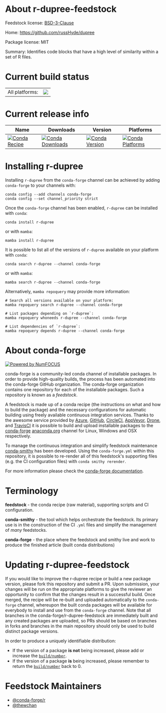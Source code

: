 About r-dupree-feedstock
========================

Feedstock license: [BSD-3-Clause](https://github.com/conda-forge/r-dupree-feedstock/blob/main/LICENSE.txt)

Home: https://github.com/russHyde/dupree

Package license: MIT

Summary: Identifies code blocks that have a high level of similarity within a set of R files.

Current build status
====================


<table><tr><td>All platforms:</td>
    <td>
      <a href="https://dev.azure.com/conda-forge/feedstock-builds/_build/latest?definitionId=23441&branchName=main">
        <img src="https://dev.azure.com/conda-forge/feedstock-builds/_apis/build/status/r-dupree-feedstock?branchName=main">
      </a>
    </td>
  </tr>
</table>

Current release info
====================

| Name | Downloads | Version | Platforms |
| --- | --- | --- | --- |
| [![Conda Recipe](https://img.shields.io/badge/recipe-r--dupree-green.svg)](https://anaconda.org/conda-forge/r-dupree) | [![Conda Downloads](https://img.shields.io/conda/dn/conda-forge/r-dupree.svg)](https://anaconda.org/conda-forge/r-dupree) | [![Conda Version](https://img.shields.io/conda/vn/conda-forge/r-dupree.svg)](https://anaconda.org/conda-forge/r-dupree) | [![Conda Platforms](https://img.shields.io/conda/pn/conda-forge/r-dupree.svg)](https://anaconda.org/conda-forge/r-dupree) |

Installing r-dupree
===================

Installing `r-dupree` from the `conda-forge` channel can be achieved by adding `conda-forge` to your channels with:

```
conda config --add channels conda-forge
conda config --set channel_priority strict
```

Once the `conda-forge` channel has been enabled, `r-dupree` can be installed with `conda`:

```
conda install r-dupree
```

or with `mamba`:

```
mamba install r-dupree
```

It is possible to list all of the versions of `r-dupree` available on your platform with `conda`:

```
conda search r-dupree --channel conda-forge
```

or with `mamba`:

```
mamba search r-dupree --channel conda-forge
```

Alternatively, `mamba repoquery` may provide more information:

```
# Search all versions available on your platform:
mamba repoquery search r-dupree --channel conda-forge

# List packages depending on `r-dupree`:
mamba repoquery whoneeds r-dupree --channel conda-forge

# List dependencies of `r-dupree`:
mamba repoquery depends r-dupree --channel conda-forge
```


About conda-forge
=================

[![Powered by
NumFOCUS](https://img.shields.io/badge/powered%20by-NumFOCUS-orange.svg?style=flat&colorA=E1523D&colorB=007D8A)](https://numfocus.org)

conda-forge is a community-led conda channel of installable packages.
In order to provide high-quality builds, the process has been automated into the
conda-forge GitHub organization. The conda-forge organization contains one repository
for each of the installable packages. Such a repository is known as a *feedstock*.

A feedstock is made up of a conda recipe (the instructions on what and how to build
the package) and the necessary configurations for automatic building using freely
available continuous integration services. Thanks to the awesome service provided by
[Azure](https://azure.microsoft.com/en-us/services/devops/), [GitHub](https://github.com/),
[CircleCI](https://circleci.com/), [AppVeyor](https://www.appveyor.com/),
[Drone](https://cloud.drone.io/welcome), and [TravisCI](https://travis-ci.com/)
it is possible to build and upload installable packages to the
[conda-forge](https://anaconda.org/conda-forge) [anaconda.org](https://anaconda.org/)
channel for Linux, Windows and OSX respectively.

To manage the continuous integration and simplify feedstock maintenance
[conda-smithy](https://github.com/conda-forge/conda-smithy) has been developed.
Using the ``conda-forge.yml`` within this repository, it is possible to re-render all of
this feedstock's supporting files (e.g. the CI configuration files) with ``conda smithy rerender``.

For more information please check the [conda-forge documentation](https://conda-forge.org/docs/).

Terminology
===========

**feedstock** - the conda recipe (raw material), supporting scripts and CI configuration.

**conda-smithy** - the tool which helps orchestrate the feedstock.
                   Its primary use is in the construction of the CI ``.yml`` files
                   and simplify the management of *many* feedstocks.

**conda-forge** - the place where the feedstock and smithy live and work to
                  produce the finished article (built conda distributions)


Updating r-dupree-feedstock
===========================

If you would like to improve the r-dupree recipe or build a new
package version, please fork this repository and submit a PR. Upon submission,
your changes will be run on the appropriate platforms to give the reviewer an
opportunity to confirm that the changes result in a successful build. Once
merged, the recipe will be re-built and uploaded automatically to the
`conda-forge` channel, whereupon the built conda packages will be available for
everybody to install and use from the `conda-forge` channel.
Note that all branches in the conda-forge/r-dupree-feedstock are
immediately built and any created packages are uploaded, so PRs should be based
on branches in forks and branches in the main repository should only be used to
build distinct package versions.

In order to produce a uniquely identifiable distribution:
 * If the version of a package **is not** being increased, please add or increase
   the [``build/number``](https://docs.conda.io/projects/conda-build/en/latest/resources/define-metadata.html#build-number-and-string).
 * If the version of a package **is** being increased, please remember to return
   the [``build/number``](https://docs.conda.io/projects/conda-build/en/latest/resources/define-metadata.html#build-number-and-string)
   back to 0.

Feedstock Maintainers
=====================

* [@conda-forge/r](https://github.com/orgs/conda-forge/teams/r/)
* [@thewchan](https://github.com/thewchan/)

